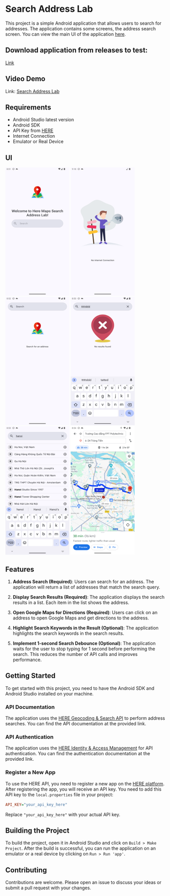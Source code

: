 # Search Address Lab

This project is a simple Android application that allows users to search for addresses. The application contains some screens, the address search screen. You can view the main UI of the application [here](https://giphy.com/gifs/IVf4fSVuOWw0MMLN4L).

## Download application from releases to test:
[Link](https://github.com/nqmgaming/search_address/releases)

## Video Demo
Link: [Search Address Lab](https://share.cleanshot.com/WvhP3wPQ)

## Requirements
- Android Studio latest version
- Android SDK
- API Key from [HERE](https://developer.here.com/)
- Internet Connection
- Emulator or Real Device

## UI 

<img src="./assets/home.png" width="200" height="400" /> <img src="./assets/no-internet-lottie.png" width="200" height="400" /> <img src="./assets/search-empty.png" width="200" height="400" /> 
<img src="./assets/search-without-result.png" width="200" height="400" /> <img src="./assets/search-with-result.png" width="200" height="400" />  <img src="./assets/google-map.png" width="200" height="400" />

## Features

1. **Address Search (Required)**: Users can search for an address. The application will return a list of addresses that match the search query.

2. **Display Search Results (Required)**: The application displays the search results in a list. Each item in the list shows the address.

3. **Open Google Maps for Directions (Required)**: Users can click on an address to open Google Maps and get directions to the address.

4. **Highlight Search Keywords in the Result (Optional)**: The application highlights the search keywords in the search results.

5. **Implement 1-second Search Debounce (Optional)**: The application waits for the user to stop typing for 1 second before performing the search. This reduces the number of API calls and improves performance.

## Getting Started

To get started with this project, you need to have the Android SDK and Android Studio installed on your machine.

### API Documentation

The application uses the [HERE Geocoding & Search API](https://www.here.com/docs/bundle/geocoding-and-search-api-v7-api-reference/page/index.html) to perform address searches. You can find the API documentation at the provided link.

### API Authentication

The application uses the [HERE Identity & Access Management](https://www.here.com/docs/bundle/identity-and-access-management-developer-guide/page/topics/app-authentication.html) for API authentication. You can find the authentication documentation at the provided link.

### Register a New App

To use the HERE API, you need to register a new app on the [HERE platform](https://platform.here.com/admin/apps). After registering the app, you will receive an API key. You need to add this API key to the `local.properties` file in your project:

```ini
API_KEY="your_api_key_here"
```

Replace `"your_api_key_here"` with your actual API key.

## Building the Project

To build the project, open it in Android Studio and click on `Build > Make Project`. After the build is successful, you can run the application on an emulator or a real device by clicking on `Run > Run 'app'`.

## Contributing

Contributions are welcome. Please open an issue to discuss your ideas or submit a pull request with your changes.
